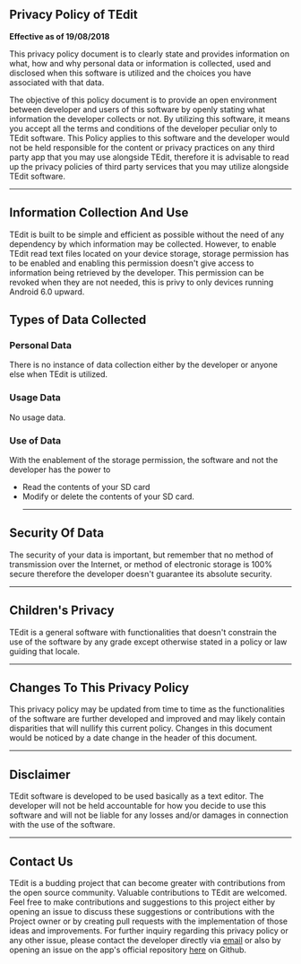 ## Privacy Policy of TEdit

**Effective as of 19/08/2018**

This privacy policy document is to clearly state and provides information on what, how and why personal data or information is collected, used and disclosed when this software is utilized and the choices you have associated with that data. 

The objective of this policy document is to provide an open environment between developer and users of this software by openly stating what information the developer collects or not. By utilizing this software, it means you accept all the terms and conditions of the developer peculiar only to TEdit software. This Policy applies to this software and the developer would not be held responsible for the content or privacy practices on any third party app that you may use alongside TEdit, therefore it is advisable to read up the privacy policies of third party services that you may utilize alongside TEdit software. <HR>

## Information Collection And Use

TEdit is built to be simple and efficient as possible without the need of any dependency by which information may be collected. However, to enable TEdit read text files located on your device storage, storage permission has to be enabled and enabling this permission doesn't give access to information being retrieved by the developer.
This permission can be revoked when they are not needed, this is privy to only devices running Android 6.0 upward.


## Types of Data Collected

### Personal Data

There is no instance of data collection either by the developer or anyone else when TEdit is utilized.

### Usage Data

No usage data. 

### Use of Data
    
With the enablement of the storage permission, the software and not the developer has the power to 
- Read the contents of your SD card
- Modify or delete the contents of your SD card. <hr>

## Security Of Data

The security of your data is important, but remember that no method of transmission over the Internet, or method of electronic storage is 100% secure therefore the developer doesn't guarantee its absolute security. <hr>


## Children's Privacy

TEdit is a general software with functionalities that doesn't constrain the use of the software by any grade except otherwise stated in a policy or law guiding that locale. <hr>


## Changes To This Privacy Policy

This privacy policy may be updated from time to time as the functionalities of the software are further developed and improved and may likely contain disparities that will nullify this current policy. Changes in this document would be noticed by a date change in the header of this document. <hr>
       
## Disclaimer   

TEdit software is developed to be used basically as a text editor. The developer will not be held accountable for how you decide to use this software and will not be liable for any losses and/or damages in connection with the use of the software. <hr>

## Contact Us

TEdit is a budding project that can become greater with contributions from the open source community. Valuable contributions to TEdit are welcomed. Feel free to make contributions and suggestions to this project either by opening an issue to discuss these suggestions or contributions with the Project owner or by creating pull requests with the implementation of those ideas and improvements. For further inquiry regarding this privacy policy or any other issue, please contact the developer directly via [email](tryder@protonmail.com) or also by opening an issue on the app's official repository [here](https://github.com/ATryder/TEdit/issues/new) on Github.


